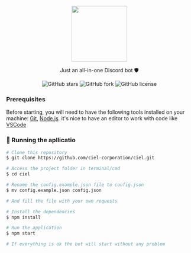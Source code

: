 <p align="center">
  <a href="https://discord.gg/xzNqcwy8Su">
    <img src="https://imgur.com/i5aDEEO.png" height="150" width= alt="Ciel" />
  </a>
</p>

<p align="center">Just an all-in-one Discord bot 🛡️</>
<div align="center">
  <img alt="GitHub stars" src="https://img.shields.io/github/stars/ciel-corporation/ciel?color=informational">
  <img alt="GitHub fork" src="https://img.shields.io/github/forks/ciel-corporation/ciel?color=informational">
  <img alt="GitHub license" src="https://img.shields.io/github/license/ciel-corporation/ciel?color=informational">
</div>

### Prerequisites

Before starting, you will need to have the following tools installed on your machine: [Git](https://git-scm.com), [Node.js](https://nodejs.org/en/). it's nice to have an editor to work with code like [VSCode](https://code.visualstudio.com/)

### 🎲 Running the apllicatio

```bash
# Clone this repository
$ git clone https://github.com/ciel-corporation/ciel.git

# Access the project folder in terminal/cmd
$ cd ciel

# Rename the config.example.json file to config.json
$ mv config.example.json config.json

# And fill the file with your own requests

# Install the dependencies
$ npm install

# Run the application
$ npm start

# If everything is ok the bot will start without any problem
```
